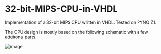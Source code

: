 # 32-bit-MIPS-CPU-in-VHDL
Implementation of a 32-bit MIPS CPU written in VHDL. Tested on PYNQ Z1.

The CPU design is mostly based on the following schematic with a few additonal parts.

![image](https://user-images.githubusercontent.com/54084895/168534458-5360757a-8562-4580-9e1d-f3106246433f.png)

